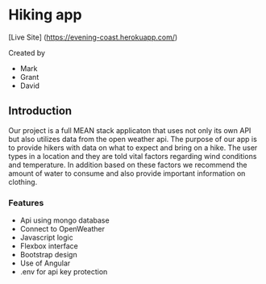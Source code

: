 # Hiking app

[Live Site] (https://evening-coast.herokuapp.com/)

Created by
- Mark
- Grant
- David

## Introduction

Our project is a full MEAN stack applicaton that uses not only its own API but also utilizes data from the open weather api. The purpose of our app is to provide hikers with data on what to expect and bring on a hike. The user types in a location and they are told vital factors regarding wind conditions and temperature. In addition based on these factors we recommend the amount of water to consume and also provide important information on clothing.

### Features
- Api using mongo database
- Connect to OpenWeather
- Javascript logic
- Flexbox interface
- Bootstrap design
- Use of Angular
- .env for api key protection
